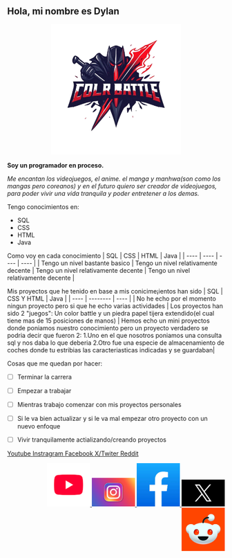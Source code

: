 ## Hola, mi nombre es Dylan

<p align=center>
  <img src="https://github.com/Dylan-DN/Dylan-DN/blob/main/Logo-removebg-preview.png" alt="logo" width="300"/>
</p>

**Soy un programador en proceso.**

*Me encantan los videojuegos, el anime. el manga y manhwa(son como los mangas pero coreanos) y en el futuro quiero ser creador de videojuegos, para poder vivir una vida tranquila y poder entretener a los demas.*

Tengo conocimientos en:
  - SQL
  - CSS
  - HTML
  - Java

Como voy en cada conocimiento
| SQL | CSS | HTML | Java |
| ---- | ---- | ---- | ---- | 
| Tengo un nivel bastante basico | Tengo un nivel relativamente decente | Tengo un nivel relativamente decente | Tengo un nivel relativamente decente |

Mis proyectos que he tenido en base a mis conicime¡ientos han sido
| SQL | CSS Y HTML | Java |
| ---- | -------- | ---- | 
| No he echo por el momento ningun proyecto pero si que he echo varias actividades | Los proyectos han sido 2 "juegos": Un color battle y un piedra papel tijera extendido(el cual tiene mas de 15 posiciones de manos) | Hemos echo un mini proyectos donde poniamos nuestro conocimiento pero un proyecto verdadero se podria decir que fueron 2: 1.Uno en el que nosotros poniamos una consulta sql y nos daba lo que deberia 2.Otro fue una especie de almacenamiento de coches donde tu estribias las caracteriasticas indicadas y se guardaban|

Cosas que me quedan por hacer:
- [ ] Terminar la carrera
- [ ] Empezar a trabajar
- [ ] Mientras trabajo comenzar con mis proyectos personales
- [ ] Si le va bien actualizar y si le va mal empezar otro proyecto con un nuevo enfoque
- [ ] Vivir tranquilamente actializando/creando proyectos


<p align=left>
  <a href="https://www.youtube.com/?app=desktop&hl=es"> Youtube </a>
  <a href="https://www.instagram.com/"> Instragram </a>
  <a href="https://www.facebook.com/?locale=es_ES"> Facebook </a>
  <a href="https://x.com/home"> X/Twiter </a>
  <a href="https://www.reddit.com/"> Reddit </a>
</p>

<p align=right>
  <a href="https://www.youtube.com/?app=desktop&hl=es">
    <img src="https://github.com/Dylan-DN/Dylan-DN/blob/main/Youtube.png" alt="Youtube" width="100"/>
  </a>
  <a href="https://www.instagram.com/">
    <img src="https://github.com/Dylan-DN/Dylan-DN/blob/main/Insta.jpg" alt="Instragram" width="100"/>
  </a>
  <a href="https://www.facebook.com/?locale=es_ES">
    <img src="https://github.com/Dylan-DN/Dylan-DN/blob/main/Facebook.jpg" alt="Facebook" width="100"/>
  </a>
  <a href="https://x.com/home">
    <img src="https://github.com/Dylan-DN/Dylan-DN/blob/main/x.png" alt="X/Twiter" width="100"/>
  </a>
  <a href="https://www.reddit.com/">
    <img src="https://github.com/Dylan-DN/Dylan-DN/blob/main/Reddit.jpg" alt="Reddit" width="100"/>
  </a>
</p>
